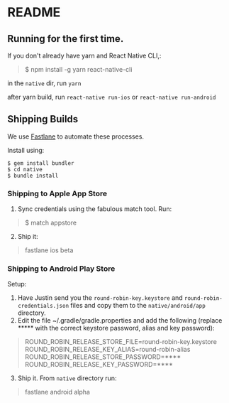 # README

## Running for the first time.

If you don't already have yarn and React Native CLI,:


> $ npm install -g yarn react-native-cli

in the `native` dir, run `yarn`

after yarn build, run
`react-native run-ios`
or 
`react-native run-android`

## Shipping Builds

We use [Fastlane](https://github.com/fastlane/fastlane) to automate these processes.

Install using:

```
$ gem install bundler
$ cd native
$ bundle install
```

### Shipping to Apple App Store

1. Sync credentials using the fabulous match tool. Run: 

> $ match appstore

2. Ship it: 

> fastlane ios beta

### Shipping to Android Play Store

Setup:

1. Have Justin send you the `round-robin-key.keystore` and `round-robin-credentials.json` files and copy them to the `native/android/app` directory.
2. Edit the file ~/.gradle/gradle.properties and add the following (replace ***** with the correct keystore password, alias and key password):

> ROUND_ROBIN_RELEASE_STORE_FILE=round-robin-key.keystore
> ROUND_ROBIN_RELEASE_KEY_ALIAS=round-robin-alias
> ROUND_ROBIN_RELEASE_STORE_PASSWORD=****
> ROUND_ROBIN_RELEASE_KEY_PASSWORD=****

3. Ship it. From `native` directory run:

> fastlane android alpha
